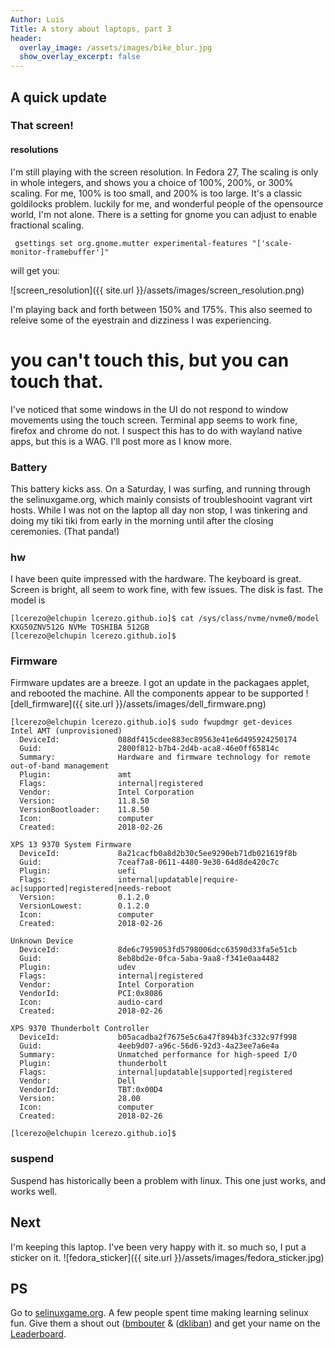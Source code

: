 ```yaml
---
Author: Luis
Title: A story about laptops, part 3
header:
  overlay_image: /assets/images/bike_blur.jpg
  show_overlay_excerpt: false
---
```



## A quick update

### That screen!
#### resolutions

I'm still playing with the screen resolution. In Fedora 27, The scaling is only in whole integers, and shows you a choice of 100%, 200%, or 300% scaling. For me, 100% is too small, and 200% is too large. It's a classic goldilocks problem. luckily for me, and wonderful people of the opensource world, I'm not alone. There is a setting for gnome you can adjust to enable fractional scaling.

` gsettings set org.gnome.mutter experimental-features "['scale-monitor-framebuffer']"`

will get you:

![screen_resolution]({{ site.url }}/assets/images/screen_resolution.png)

I'm playing back and forth between 150% and 175%. This also seemed to releive some of the eyestrain and dizziness I was experiencing.

# you can't touch this, but you can touch that.

I've noticed that some windows in the UI do not respond to window movements using the touch screen. Terminal app seems to work fine, firefox and chrome do not. I suspect this has to do with wayland native apps, but this is a WAG. I'll post more as I know more.

### Battery

This battery kicks ass. On a Saturday, I was surfing, and running through the selinuxgame.org, which mainly consists of troubleshooint vagrant virt hosts. While I was not on the laptop all day non stop, I was tinkering and doing my tiki tiki from early in the morning until after the closing ceremonies. (That panda!)

### hw

I have been quite impressed with the hardware. The keyboard is great. Screen is bright, all seem to work fine, with few issues. The disk is fast. The model is
```
[lcerezo@elchupin lcerezo.github.io]$ cat /sys/class/nvme/nvme0/model
KXG50ZNV512G NVMe TOSHIBA 512GB         
[lcerezo@elchupin lcerezo.github.io]$
```

### Firmware

Firmware updates are a breeze. I got an update in the packagaes applet, and rebooted the machine. All the components appear to be supported
![dell_firmware]({{ site.url }}/assets/images/dell_firmware.png)

```
[lcerezo@elchupin lcerezo.github.io]$ sudo fwupdmgr get-devices
Intel AMT (unprovisioned)
  DeviceId:             088df415cdee883ec89563e41e6d495924250174
  Guid:                 2800f812-b7b4-2d4b-aca8-46e0ff65814c
  Summary:              Hardware and firmware technology for remote out-of-band management
  Plugin:               amt
  Flags:                internal|registered
  Vendor:               Intel Corporation
  Version:              11.8.50
  VersionBootloader:    11.8.50
  Icon:                 computer
  Created:              2018-02-26

XPS 13 9370 System Firmware
  DeviceId:             8a21cacfb0a8d2b30c5ee9290eb71db021619f8b
  Guid:                 7ceaf7a8-0611-4480-9e30-64d8de420c7c
  Plugin:               uefi
  Flags:                internal|updatable|require-ac|supported|registered|needs-reboot
  Version:              0.1.2.0
  VersionLowest:        0.1.2.0
  Icon:                 computer
  Created:              2018-02-26

Unknown Device
  DeviceId:             8de6c7959053fd5798006dcc63590d33fa5e51cb
  Guid:                 8eb8bd2e-0fca-5aba-9aa8-f341e0aa4482
  Plugin:               udev
  Flags:                internal|registered
  Vendor:               Intel Corporation
  VendorId:             PCI:0x8086
  Icon:                 audio-card
  Created:              2018-02-26

XPS 9370 Thunderbolt Controller
  DeviceId:             b05acadba2f7675e5c6a47f894b3fc332c97f998
  Guid:                 4eeb9d07-a96c-56d6-92d3-4a23ee7a6e4a
  Summary:              Unmatched performance for high-speed I/O
  Plugin:               thunderbolt
  Flags:                internal|updatable|supported|registered
  Vendor:               Dell
  VendorId:             TBT:0x00D4
  Version:              28.00
  Icon:                 computer
  Created:              2018-02-26

[lcerezo@elchupin lcerezo.github.io]$
```

### suspend
Suspend has historically been a problem with linux. This one just works, and works well.


## Next

I'm keeping this laptop. I've been very happy with it. so much so, I put a sticker on it.
![fedora_sticker]({{ site.url }}/assets/images/fedora_sticker.jpg)

## PS

Go to [selinuxgame.org](http://selinuxgame.org). A few people spent time making learning selinux fun. Give them a shout out ([bmbouter](https://twitter.com/bmbouter) & ([dkliban](https://twitter.com/dkliban)) and get your name on the [Leaderboard](http://selinuxgame.org/leaderboard/). 
